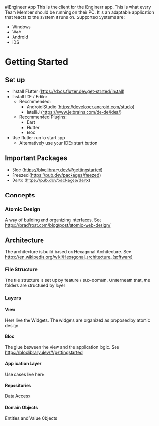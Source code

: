 #iEngineer App
This is the client for the iEngineer app. This is what every Team Member should be running on their PC.
It is an adaptable application that reacts to the system it runs on.
Supported Systems are:
- Windows
- Web
- Android
- iOS

# Getting Started
## Set up
- Install Flutter (https://docs.flutter.dev/get-started/install)
- Install IDE / Editor 
  - Recommended:
    - Android Studio (https://developer.android.com/studio) 
    - IntelliJ (https://www.jetbrains.com/de-de/idea/) 
  - Recommended Plugins:
    - Dart
    - Flutter 
    - Bloc
- Use flutter run to start app 
  - Alternatively use your IDEs start button
  
## Important Packages
- Bloc (https://bloclibrary.dev/#/gettingstarted)
- Freezed (https://pub.dev/packages/freezed)
- Dartx (https://pub.dev/packages/dartx)

## Concepts
### Atomic Design
A way of building and organizing interfaces. See https://bradfrost.com/blog/post/atomic-web-design/

## Architecture
The architecture is build based on Hexagonal Architecture. See https://en.wikipedia.org/wiki/Hexagonal_architecture_(software)
### File Structure
The file structure is set up by feature / sub-domain. Underneath that, the folders are structured by layer

### Layers
#### View
Here live the Widgets. The widgets are organized as proposed by atomic design. 
#### Bloc
The glue between the view and the application logic. See https://bloclibrary.dev/#/gettingstarted
#### Application Layer
Use cases live here
#### Repositories
Data Access 
#### Domain Objects
Entities and Value Objects